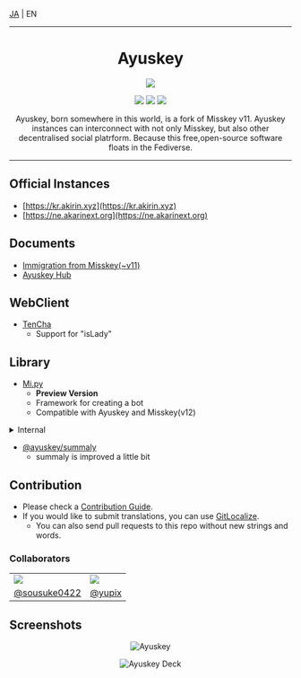 [JA](README.md) | EN

----------------------------------------------------------------

<h1 align="center">Ayuskey</h1>

<div align="center">

[![][e2e-badge]][e2e-link]

[![][fork-of-badge]][fork-of-link]
[![][summaly-badge]][summaly-link]
[![][mfmjs-badge]][mfmjs-link]

Ayuskey, born somewhere in this world, is a fork of Misskey v11. Ayuskey instances can interconnect with not only Misskey, but also other decentralised social platrform. Because this free,open-source software floats in the Fediverse.

</div>

----------------------------------------------------------------

## Official Instances

- [https://kr.akirin.xyz](https://kr.akirin.xyz)
- [https://ne.akarinext.org](https://ne.akarinext.org)

## Documents

- [Immigration from Misskey(~v11)](https://github.com/sousuke0422/notes/blob/master/misskey/migrate-misskey-to-ayuskey.md)
- [Ayuskey Hub](https://ayuskey-hub.readthedocs.io/)

## WebClient

- [TenCha](https://github.com/coke12103/TenCha)
  - Support for "isLady"

## Library

- [Mi.py](https://github.com/yupix/Mi.py)
  - **Preview Version**
  - Framework for creating a bot
  - Compatible with Ayuskey and Misskey(v12)

<details>
<summary>Internal</summary>
</details>

- [@ayuskey/summaly](https://github.com/TeamBlackCrystal/summaly)
  - summaly is improved a little bit

## Contribution

- Please check a [Contribution Guide](CONTRIBUTING.md).
- If you would like to submit translations, you can use [GitLocalize](https://gitlocalize.com/repo/6356).
  - You can also send pull requests to this repo without new strings and words.

### Collaborators

<table>
 <tr>
  <td><img src="https://avatars.githubusercontent.com/u/33174568?s=120&v=4"></img></td>
 <td><img src="https://avatars.githubusercontent.com/u/50538210?s=120&v=4"></img></td>
 </tr>
 <tr>
  <td align="center"><a href="https://github.com/sousuke0422">@sousuke0422</a></td>
 <td align="center"><a href="https://github.com/yupix">@yupix</a></td>
 </tr>
</table>

## Screenshots

<p align="center">
  <img src="https://s3.akarinext.org/assets/*/ayuskey-desk-3.png" alt="Ayuskey">
</p>

<p align="center">
  <img src="https://kr.akirin.xyz/files/e21b4c19-61ef-4ab0-9522-a9f98ded2174/e21b4c19-61ef-4ab0-9522-a9f98ded2174.png" alt="Ayuskey Deck">
</p>

[e2e-link]:      https://github.com/TeamBlackCrystal/misskey/actions/workflows/e2e.yml
[e2e-badge]:     https://img.shields.io/github/workflow/status/TeamBlackCrystal/misskey/Ayuskey%20E2E%20Test?label=E2E%20Test&style=flat-square
[fork-of-link]:  https://github.com/syuilo/misskey/tree/v11
[fork-of-badge]: https://img.shields.io/badge/fork%20of-misskey--dev%2Fmisskey-important.svg?style=flat-square
[summaly-link]:  https://www.npmjs.com/package/@ayuskey/summaly
[summaly-badge]: https://img.shields.io/badge/summaly-%40ayuskey%2Fsummaly-blue.svg?style=flat-square
[mfmjs-link]:    https://github.com/TeamBlackCrystal/misskey/issues/222
[mfmjs-badge]:   https://img.shields.io/badge/mfm.js-none(%23222)-blue.svg?style=flat-square

